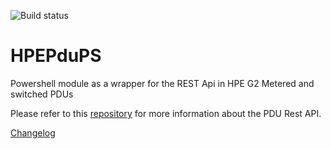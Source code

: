![Build status](https://ci.appveyor.com/api/projects/status/9ftybkutu10h8yvl?svg=true)

# HPEPduPS
Powershell module as a wrapper for the REST Api in HPE G2 Metered and switched PDUs

Please refer to this [repository](https://github.com/rumart/hpe-g2-pdu-api) for more information about the PDU Rest API.

[Changelog](https://github.com/rumart/HPEPduPS/blob/master/changelog.md)